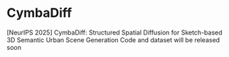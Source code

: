 # CymbaDiff
[NeurIPS 2025] CymbaDiff: Structured Spatial Diffusion for Sketch-based 3D Semantic Urban Scene Generation
Code and dataset will be released soon
